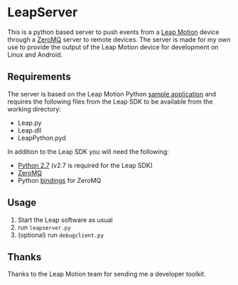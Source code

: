 # LeapServer

This is a python based server to push events from a [Leap Motion](https://www.leapmotion.com) device through a [ZeroMQ](http://www.zeromq.org) server to remote devices.
The server is made for my own use to provide the output of the Leap Motion device for development on Linux and Android.

## Requirements

The server is based on the Leap Motion Python [sample application](https://developer.leapmotion.com/documentation/guide/Sample_Python_Tutorial#running-the-sample) and requires the following files from the Leap SDK to be available from the working directory:

 - Leap.py
 - Leap.dll
 - LeapPython.pyd

In addition to the Leap SDK you will need the following:

 - [Python 2.7](http://www.python.org/download/releases/2.7) (v2.7 is required for the Leap SDK)
 - [ZeroMQ](http://www.zeromq.org)
 - Python [bindings](http://www.zeromq.org/bindings:python) for ZeroMQ

## Usage

1. Start the Leap software as usual
2. run `leapserver.py`
3. (optional) run `debugclient.py`

## Thanks

Thanks to the Leap Motion team for sending me a developer toolkit.

